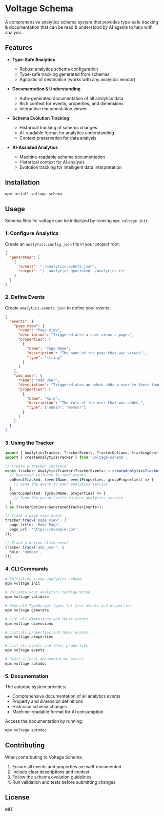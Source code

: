 # Voltage Schema

A comprehensive analytics schema system that provides type-safe tracking & documentation that can be read & understood by AI agents to help with analysis.

## Features

- **Type-Safe Analytics**
  - Robust analytics schema configuration
  - Type-safe tracking generated from schemas
  - Agnostic of destination (works with any analytics vendor)

- **Documentation & Understanding**
  - Auto-generated documentation of all analytics data
  - Rich context for events, properties, and dimensions
  - Interactive documentation viewer

- **Schema Evolution Tracking**
  - Historical tracking of schema changes
  - AI-readable format for analytics understanding
  - Context preservation for data analysis

- **AI-Assisted Analytics**
  - Machine-readable schema documentation
  - Historical context for AI analysis
  - Evolution tracking for intelligent data interpretation

## Installation

```bash
npm install voltage-schema
```

## Usage

Schema files for voltage can be initialized by running ```npm voltage init```.

### 1. Configure Analytics

Create an `analytics.config.json` file in your project root:

```json
{
  "generates": [
    {
      "events": "./analytics.events.json",
      "output": "/__analytics_generated__/analytics.ts"
    }
  ]
}
```

### 2. Define Events

Create `analytics.events.json` to define your events:

```json
{
  "events": {
    "page_view": {
      "name": "Page View",
      "description": "Triggered when a user views a page.",
      "properties": [
        {
          "name": "Page Name",
          "description": "The name of the page that was viewed.",
          "type": "string"
        }
      ]
    },
    "add_user": {
      "name": "Add User",
      "description": "Triggered when an admin adds a user to their team. This requires a paid plan.",
      "properties": [
        {
          "name": "Role",
          "description": "The role of the user that was added.",
          "type": ["admin", "member"]
        }
      ]
    }
  }
}
```

### 3. Using the Tracker

```typescript
import { AnalyticsTracker, TrackerEvents, TrackerOptions, trackingConfig } from './__analytics_generated__/analytics';
import { createAnalyticsTracker } from 'voltage-schema';

// Create a tracker instance
const tracker: AnalyticsTracker<TrackerEvents> = createAnalyticsTracker<TrackerEvents>(trackingConfig, {
  // Required callback to send events
  onEventTracked: (eventName, eventProperties, groupProperties) => {
    // Send the event to your analytics service
  },
  onGroupUpdated: (groupName, properties) => {
    // Send the group traits to your analytics service
  },
} as TrackerOptions<GeneratedTrackerEvents>);

// Track a page view event
tracker.track('page_view', {
  page_title: 'Home Page',
  page_url: 'https://example.com'
});

// Track a button click event
tracker.track('add_user', {
  Role: 'member',
});
```

### 4. CLI Commands

```bash
# Initialize a new analytics schema
npm voltage init

# Validate your analytics configuration
npm voltage validate

# Generate TypeScript types for your events and properties
npm voltage generate

# List all dimensions and their events
npm voltage dimensions

# List all properties and their events
npm voltage properties

# List all events and their properties
npm voltage events

# Start a local documentation server
npm voltage autodoc
```

### 5. Documentation

The autodoc system provides:
- Comprehensive documentation of all analytics events
- Property and dimension definitions
- Historical schema changes
- Machine-readable format for AI consumption

Access the documentation by running:
```bash
npm voltage autodoc
```

## Contributing

When contributing to Voltage Schema:
1. Ensure all events and properties are well-documented
2. Include clear descriptions and context
3. Follow the schema evolution guidelines
4. Run validation and tests before submitting changes

## License

MIT
